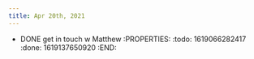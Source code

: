 ```yaml
---
title: Apr 20th, 2021
---
```


- DONE get in touch w Matthew
:PROPERTIES:
:todo: 1619066282417
:done: 1619137650920
:END:
